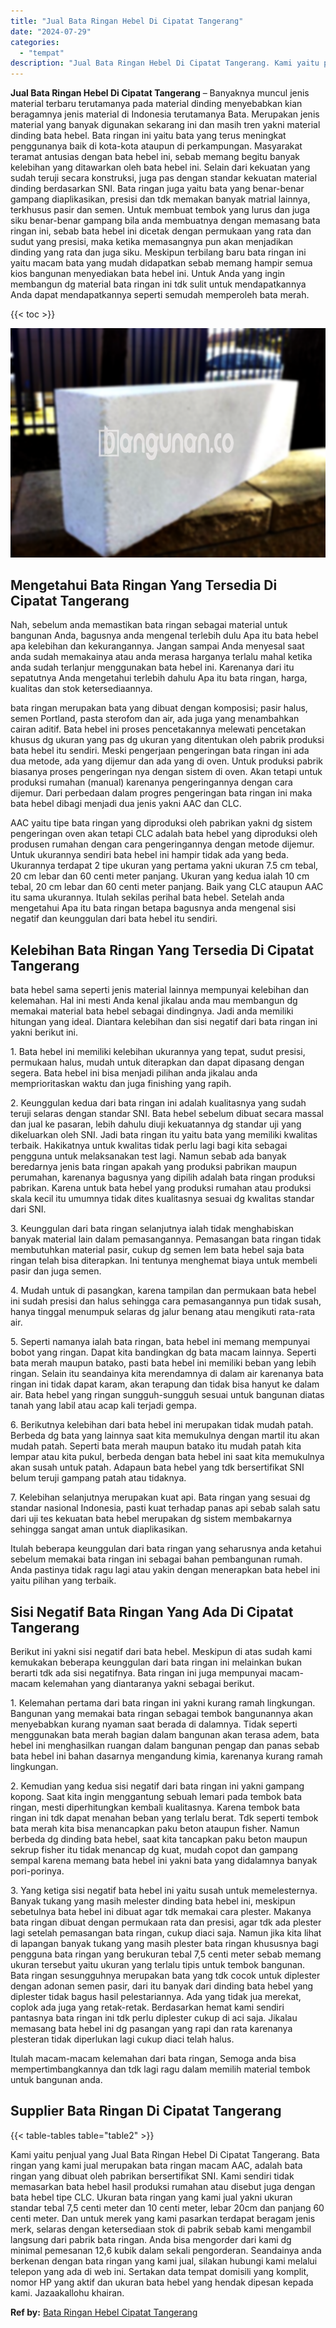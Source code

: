 ```yaml
---
title: "Jual Bata Ringan Hebel Di Cipatat Tangerang"
date: "2024-07-29"
categories: 
  - "tempat"
description: "Jual Bata Ringan Hebel Di Cipatat Tangerang. Kami yaitu penjual yang Jual Bata Ringan Hebel Di Cipatat Tangerang. Bata ringan yang kami jual merupakan bata r..."
---
```


**Jual Bata Ringan Hebel Di Cipatat Tangerang** – Banyaknya muncul jenis material terbaru terutamanya pada material dinding menyebabkan kian beragamnya jenis material di Indonesia terutamanya Bata. Merupakan jenis material yang banyak digunakan sekarang ini dan masih tren yakni material dinding bata hebel. Bata ringan ini yaitu bata yang terus meningkat penggunanya baik di kota-kota ataupun di perkampungan. Masyarakat teramat antusias dengan bata hebel ini, sebab memang begitu banyak kelebihan yang ditawarkan oleh bata hebel ini. Selain dari kekuatan yang sudah teruji secara konstruksi, juga pas dengan standar kekuatan material dinding berdasarkan SNI. Bata ringan juga yaitu bata yang benar-benar gampang diaplikasikan, presisi dan tdk memakan banyak matrial lainnya, terkhusus pasir dan semen. Untuk membuat tembok yang lurus dan juga siku benar-benar gampang bila anda membuatnya dengan memasang bata ringan ini, sebab bata hebel ini dicetak dengan permukaan yang rata dan sudut yang presisi, maka ketika memasangnya pun akan menjadikan dinding yang rata dan juga siku. Meskipun terbilang baru bata ringan ini yaitu macam bata yang mudah didapatkan sebab memang hampir semua kios bangunan menyediakan bata hebel ini. Untuk Anda yang ingin membangun dg material bata ringan ini tdk sulit untuk mendapatkannya Anda dapat mendapatkannya seperti semudah memperoleh bata merah.

{{< toc >}}

![Jual Bata Ringan Hebel Di Cipatat Tangerang](/images/jual-hebel-murah-09.png)

## Mengetahui Bata Ringan Yang Tersedia Di Cipatat Tangerang

Nah, sebelum anda memastikan bata ringan sebagai material untuk bangunan Anda, bagusnya anda mengenal terlebih dulu Apa itu bata hebel apa kelebihan dan kekurangannya. Jangan sampai Anda menyesal saat anda sudah memakainya atau anda merasa harganya terlalu mahal ketika anda sudah terlanjur menggunakan bata hebel ini. Karenanya dari itu sepatutnya Anda mengetahui terlebih dahulu Apa itu bata ringan, harga, kualitas dan stok ketersediaannya.

bata ringan merupakan bata yang dibuat dengan komposisi; pasir halus, semen Portland, pasta sterofom dan air, ada juga yang menambahkan cairan aditif. Bata hebel ini proses pencetakannya melewati pencetakan khusus dg ukuran yang pas dg ukuran yang ditentukan oleh pabrik produksi bata hebel itu sendiri. Meski pengerjaan pengeringan bata ringan ini ada dua metode, ada yang dijemur dan ada yang di oven. Untuk produksi pabrik biasanya proses pengeringan nya dengan sistem di oven. Akan tetapi untuk produksi rumahan (manual) karenanya pengeringannya dengan cara dijemur. Dari perbedaan dalam progres pengeringan bata ringan ini maka bata hebel dibagi menjadi dua jenis yakni AAC dan CLC.

AAC yaitu tipe bata ringan yang diproduksi oleh pabrikan yakni dg sistem pengeringan oven akan tetapi CLC adalah bata hebel yang diproduksi oleh produsen rumahan dengan cara pengeringannya dengan metode dijemur. Untuk ukurannya sendiri bata hebel ini hampir tidak ada yang beda. Ukurannya terdapat 2 tipe ukuran yang pertama yakni ukuran 7.5 cm tebal, 20 cm lebar dan 60 centi meter panjang. Ukuran yang kedua ialah 10 cm tebal, 20 cm lebar dan 60 centi meter panjang. Baik yang CLC ataupun AAC itu sama ukurannya. Itulah sekilas perihal bata hebel. Setelah anda mengetahui Apa itu bata ringan betapa bagusnya anda mengenal sisi negatif dan keunggulan dari bata hebel itu sendiri.

## Kelebihan Bata Ringan Yang Tersedia Di Cipatat Tangerang

bata hebel sama seperti jenis material lainnya mempunyai kelebihan dan kelemahan. Hal ini mesti Anda kenal jikalau anda mau membangun dg memakai material bata hebel sebagai dindingnya. Jadi anda memiliki hitungan yang ideal. Diantara kelebihan dan sisi negatif dari bata ringan ini yakni berikut ini.

1\. Bata hebel ini memiliki kelebihan ukurannya yang tepat, sudut presisi, permukaan halus, mudah untuk diterapkan dan dapat dipasang dengan segera. Bata hebel ini bisa menjadi pilihan anda jikalau anda memprioritaskan waktu dan juga finishing yang rapih.

2\. Keunggulan kedua dari bata ringan ini adalah kualitasnya yang sudah teruji selaras dengan standar SNI. Bata hebel sebelum dibuat secara massal dan jual ke pasaran, lebih dahulu diuji kekuatannya dg standar uji yang dikeluarkan oleh SNI. Jadi bata ringan itu yaitu bata yang memiliki kwalitas terbaik. Hakikatnya untuk kwalitas tidak perlu lagi bagi kita sebagai pengguna untuk melaksanakan test lagi. Namun sebab ada banyak beredarnya jenis bata ringan apakah yang produksi pabrikan maupun perumahan, karenanya bagusnya yang dipilih adalah bata ringan produksi pabrikan. Karena untuk bata hebel yang produksi rumahan atau produksi skala kecil itu umumnya tidak dites kualitasnya sesuai dg kwalitas standar dari SNI.

3\. Keunggulan dari bata ringan selanjutnya ialah tidak menghabiskan banyak material lain dalam pemasangannya. Pemasangan bata ringan tidak membutuhkan material pasir, cukup dg semen lem bata hebel saja bata ringan telah bisa diterapkan. Ini tentunya menghemat biaya untuk membeli pasir dan juga semen.

4\. Mudah untuk di pasangkan, karena tampilan dan permukaan bata hebel ini sudah presisi dan halus sehingga cara pemasangannya pun tidak susah, hanya tinggal menumpuk selaras dg jalur benang atau mengikuti rata-rata air.

5\. Seperti namanya ialah bata ringan, bata hebel ini memang mempunyai bobot yang ringan. Dapat kita bandingkan dg bata macam lainnya. Seperti bata merah maupun batako, pasti bata hebel ini memiliki beban yang lebih ringan. Selain itu seandainya kita merendamnya di dalam air karenanya bata ringan ini tidak dapat karam, akan terapung dan tidak bisa hanyut ke dalam air. Bata hebel yang ringan sungguh-sungguh sesuai untuk bangunan diatas tanah yang labil atau acap kali terjadi gempa.

6\. Berikutnya kelebihan dari bata hebel ini merupakan tidak mudah patah. Berbeda dg bata yang lainnya saat kita memukulnya dengan martil itu akan mudah patah. Seperti bata merah maupun batako itu mudah patah kita lempar atau kita pukul, berbeda dengan bata hebel ini saat kita memukulnya akan susah untuk patah. Adapaun bata hebel yang tdk bersertifikat SNI belum teruji gampang patah atau tidaknya.

7\. Kelebihan selanjutnya merupakan kuat api. Bata ringan yang sesuai dg standar nasional Indonesia, pasti kuat terhadap panas api sebab salah satu dari uji tes kekuatan bata hebel merupakan dg sistem membakarnya sehingga sangat aman untuk diaplikasikan.

Itulah beberapa keunggulan dari bata ringan yang seharusnya anda ketahui sebelum memakai bata ringan ini sebagai bahan pembangunan rumah. Anda pastinya tidak ragu lagi atau yakin dengan menerapkan bata hebel ini yaitu pilihan yang terbaik.

## Sisi Negatif Bata Ringan Yang Ada Di Cipatat Tangerang

Berikut ini yakni sisi negatif dari bata hebel. Meskipun di atas sudah kami kemukakan beberapa keunggulan dari bata ringan ini melainkan bukan berarti tdk ada sisi negatifnya. Bata ringan ini juga mempunyai macam-macam kelemahan yang diantaranya yakni sebagai berikut.

1\. Kelemahan pertama dari bata ringan ini yakni kurang ramah lingkungan. Bangunan yang memakai bata ringan sebagai tembok bangunannya akan menyebabkan kurang nyaman saat berada di dalamnya. Tidak seperti menggunakan bata merah bagian dalam bangunan akan terasa adem, bata hebel ini menghasilkan ruangan dalam bangunan pengap dan panas sebab bata hebel ini bahan dasarnya mengandung kimia, karenanya kurang ramah lingkungan.

2\. Kemudian yang kedua sisi negatif dari bata ringan ini yakni gampang kopong. Saat kita ingin menggantung sebuah lemari pada tembok bata ringan, mesti diperhitungkan kembali kualitasnya. Karena tembok bata ringan ini tdk dapat menahan beban yang terlalu berat. Tdk seperti tembok bata merah kita bisa menancapkan paku beton ataupun fisher. Namun berbeda dg dinding bata hebel, saat kita tancapkan paku beton maupun sekrup fisher itu tidak menancap dg kuat, mudah copot dan gampang sempal karena memang bata hebel ini yakni bata yang didalamnya banyak pori-porinya.

3\. Yang ketiga sisi negatif bata hebel ini yaitu susah untuk memelesternya. Banyak tukang yang masih melester dinding bata hebel ini, meskipun sebetulnya bata hebel ini dibuat agar tdk memakai cara plester. Makanya bata ringan dibuat dengan permukaan rata dan presisi, agar tdk ada plester lagi setelah pemasangan bata ringan, cukup diaci saja. Namun jika kita lihat di lapangan banyak tukang yang masih plester bata ringan khususnya bagi pengguna bata ringan yang berukuran tebal 7,5 centi meter sebab memang ukuran tersebut yaitu ukuran yang terlalu tipis untuk tembok bangunan. Bata ringan sesungguhnya merupakan bata yang tdk cocok untuk diplester dengan adonan semen pasir, dari itu banyak dari dinding bata hebel yang diplester tidak bagus hasil pelestariannya. Ada yang tidak jua merekat, coplok ada juga yang retak-retak. Berdasarkan hemat kami sendiri pantasnya bata ringan ini tdk perlu diplester cukup di aci saja. Jikalau memasang bata hebel ini dg pasangan yang rapi dan rata karenanya plesteran tidak diperlukan lagi cukup diaci telah halus.

Itulah macam-macam kelemahan dari bata ringan, Semoga anda bisa mempertimbangkannya dan tdk lagi ragu dalam memilih material tembok untuk bangunan anda.

## Supplier Bata Ringan Di Cipatat Tangerang

{{< table-tables table="table2" >}}

Kami yaitu penjual yang Jual Bata Ringan Hebel Di Cipatat Tangerang. Bata ringan yang kami jual merupakan bata ringan macam AAC, adalah bata ringan yang dibuat oleh pabrikan bersertifikat SNI. Kami sendiri tidak memasarkan bata hebel hasil produksi rumahan atau disebut juga dengan bata hebel tipe CLC. Ukuran bata ringan yang kami jual yakni ukuran standar tebal 7,5 centi meter dan 10 centi meter, lebar 20cm dan panjang 60 centi meter. Dan untuk merek yang kami pasarkan terdapat beragam jenis merk, selaras dengan ketersediaan stok di pabrik sebab kami mengambil langsung dari pabrik bata ringan. Anda bisa mengorder dari kami dg minimal pemesanan 12,6 kubik dalam sekali pengorderan. Seandainya anda berkenan dengan bata ringan yang kami jual, silakan hubungi kami melalui telepon yang ada di web ini. Sertakan data tempat domisili yang komplit, nomor HP yang aktif dan ukuran bata hebel yang hendak dipesan kepada kami. Jazaakallohu khairan.

**Ref by:** [Bata Ringan Hebel Cipatat Tangerang](https://id.wikipedia.org/wiki/Bata)
